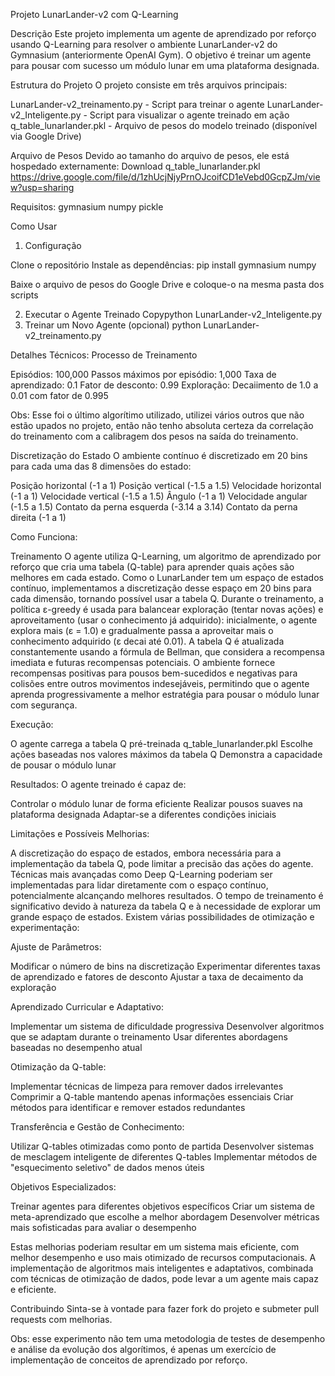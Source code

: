 Projeto LunarLander-v2 com Q-Learning


Descrição
Este projeto implementa um agente de aprendizado por reforço usando Q-Learning para resolver o ambiente LunarLander-v2 do Gymnasium (anteriormente OpenAI Gym). O objetivo é treinar um agente para pousar com sucesso um módulo lunar em uma plataforma designada.

Estrutura do Projeto
O projeto consiste em três arquivos principais:

LunarLander-v2_treinamento.py - Script para treinar o agente
LunarLander-v2_Inteligente.py - Script para visualizar o agente treinado em ação
q_table_lunarlander.pkl - Arquivo de pesos do modelo treinado (disponível via Google Drive)

Arquivo de Pesos
Devido ao tamanho do arquivo de pesos, ele está hospedado externamente:
Download q_table_lunarlander.pkl https://drive.google.com/file/d/1zhUcjNjyPrnOJcoifCD1eVebd0GcpZJm/view?usp=sharing

Requisitos:
gymnasium
numpy
pickle

Como Usar
1. Configuração

Clone o repositório
Instale as dependências:
pip install gymnasium numpy

Baixe o arquivo de pesos do Google Drive e coloque-o na mesma pasta dos scripts

2. Executar o Agente Treinado
Copypython LunarLander-v2_Inteligente.py
3. Treinar um Novo Agente (opcional)
python LunarLander-v2_treinamento.py

Detalhes Técnicos:
Processo de Treinamento

Episódios: 100,000
Passos máximos por episódio: 1,000
Taxa de aprendizado: 0.1
Fator de desconto: 0.99
Exploração: Decaiimento de 1.0 a 0.01 com fator de 0.995

Obs: Esse foi o último algorítimo utilizado, utilizei vários outros que não estão upados no projeto, então não tenho absoluta certeza da correlação do treinamento com a calibragem dos pesos na saída do treinamento.

Discretização do Estado
O ambiente contínuo é discretizado em 20 bins para cada uma das 8 dimensões do estado:

Posição horizontal (-1 a 1)
Posição vertical (-1.5 a 1.5)
Velocidade horizontal (-1 a 1)
Velocidade vertical (-1.5 a 1.5)
Ângulo (-1 a 1)
Velocidade angular (-1.5 a 1.5)
Contato da perna esquerda (-3.14 a 3.14)
Contato da perna direita (-1 a 1)

Como Funciona:

Treinamento
O agente utiliza Q-Learning, um algoritmo de aprendizado por reforço que cria uma tabela (Q-table) para aprender quais ações são melhores em cada estado. Como o LunarLander tem um espaço de estados contínuo, implementamos a discretização desse espaço em 20 bins para cada dimensão, tornando possível usar a tabela Q. Durante o treinamento, a política ε-greedy é usada para balancear exploração (tentar novas ações) e aproveitamento (usar o conhecimento já adquirido): inicialmente, o agente explora mais (ε = 1.0) e gradualmente passa a aproveitar mais o conhecimento adquirido (ε decai até 0.01). A tabela Q é atualizada constantemente usando a fórmula de Bellman, que considera a recompensa imediata e futuras recompensas potenciais. O ambiente fornece recompensas positivas para pousos bem-sucedidos e negativas para colisões entre outros movimentos indesejáveis, permitindo que o agente aprenda progressivamente a melhor estratégia para pousar o módulo lunar com segurança.

Execução:

O agente carrega a tabela Q pré-treinada q_table_lunarlander.pkl
Escolhe ações baseadas nos valores máximos da tabela Q
Demonstra a capacidade de pousar o módulo lunar



Resultados:
O agente treinado é capaz de:

Controlar o módulo lunar de forma eficiente
Realizar pousos suaves na plataforma designada
Adaptar-se a diferentes condições iniciais

Limitações e Possíveis Melhorias:

A discretização do espaço de estados, embora necessária para a implementação da tabela Q, pode limitar a precisão das ações do agente. Técnicas mais avançadas como Deep Q-Learning poderiam ser implementadas para lidar diretamente com o espaço contínuo, potencialmente alcançando melhores resultados. O tempo de treinamento é significativo devido à natureza da tabela Q e à necessidade de explorar um grande espaço de estados.
Existem várias possibilidades de otimização e experimentação:

Ajuste de Parâmetros:

Modificar o número de bins na discretização
Experimentar diferentes taxas de aprendizado e fatores de desconto
Ajustar a taxa de decaimento da exploração


Aprendizado Curricular e Adaptativo:

Implementar um sistema de dificuldade progressiva
Desenvolver algoritmos que se adaptam durante o treinamento
Usar diferentes abordagens baseadas no desempenho atual


Otimização da Q-table:

Implementar técnicas de limpeza para remover dados irrelevantes
Comprimir a Q-table mantendo apenas informações essenciais
Criar métodos para identificar e remover estados redundantes


Transferência e Gestão de Conhecimento:

Utilizar Q-tables otimizadas como ponto de partida
Desenvolver sistemas de mesclagem inteligente de diferentes Q-tables
Implementar métodos de "esquecimento seletivo" de dados menos úteis


Objetivos Especializados:

Treinar agentes para diferentes objetivos específicos
Criar um sistema de meta-aprendizado que escolhe a melhor abordagem
Desenvolver métricas mais sofisticadas para avaliar o desempenho



Estas melhorias poderiam resultar em um sistema mais eficiente, com melhor desempenho e uso mais otimizado de recursos computacionais. A implementação de algoritmos mais inteligentes e adaptativos, combinada com técnicas de otimização de dados, pode levar a um agente mais capaz e eficiente.

Contribuindo
Sinta-se à vontade para fazer fork do projeto e submeter pull requests com melhorias.

Obs: esse experimento não tem uma metodologia de testes de desempenho e análise da evolução dos algorítimos, é apenas um exercício de implementação de conceitos de aprendizado por reforço.
